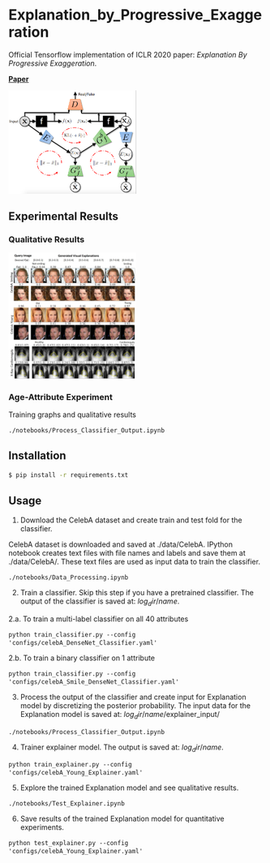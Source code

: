 # Explanation_by_Progressive_Exaggeration
Official Tensorflow implementation of ICLR 2020 paper: *Explanation By Progressive Exaggeration*.

[**Paper**](https://openreview.net/forum?id=H1xFWgrFPS)

<img src="./imgs/Model.png" height="50%" width="50%" >

## Experimental Results

### Qualitative Results
<img src="./imgs/Quality.jpg" height="50%" width="50%" >


### Age-Attribute Experiment
Training graphs and qualitative results
```
./notebooks/Process_Classifier_Output.ipynb
```

## Installation
```bash
$ pip install -r requirements.txt
```

## Usage
1. Download the CelebA dataset and create train and test fold for the classifier. 

CelebA dataset is downloaded and saved at ./data/CelebA. IPython notebook creates text files with file names and labels and save them at ./data/CelebA/. These text files are used as input data to train the classifier.
```
./notebooks/Data_Processing.ipynb
```
2. Train a classifier. Skip this step if you have a pretrained classifier. The output of the classifier is saved at: $log_dir$/$name$. 

2.a. To train a multi-label classifier on all 40 attributes
```
python train_classifier.py --config 'configs/celebA_DenseNet_Classifier.yaml'
```
2.b. To train a binary classifier on 1 attribute
```
python train_classifier.py --config 'configs/celebA_Smile_DenseNet_Classifier.yaml'
```
3. Process the output of the classifier and create input for Explanation model by discretizing the posterior probability.
The input data for the Explanation model is saved at: $log_dir$/$name$/explainer_input/
```
./notebooks/Process_Classifier_Output.ipynb
```

4. Trainer explainer model. The output is saved at: $log_dir$/$name$.
```
python train_explainer.py --config 'configs/celebA_Young_Explainer.yaml'
```

5. Explore the trained Explanation model and see qualitative results.
```
./notebooks/Test_Explainer.ipynb
```

6. Save results of the trained Explanation model for quantitative experiments.
```
python test_explainer.py --config 'configs/celebA_Young_Explainer.yaml'
```
